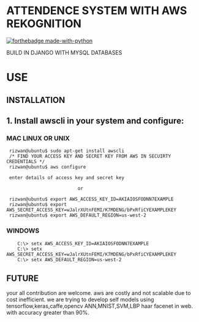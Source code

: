 # ATTENDENCE SYSTEM WITH AWS REKOGNITION 
[![forthebadge made-with-python](http://ForTheBadge.com/images/badges/made-with-python.svg)](https://www.python.org/)

BUILD IN DJANGO WITH MYSQL DATABASES 


# USE



## INSTALLATION

## 1. Install awscli in your system and configure: 
   ### MAC LINUX OR UNIX
     rizwan@ubuntu$ sudo apt-get install awscli
     /* FIND YOUR ACCESS KEY AND SECRET KEY FROM AWS IN SECUIRTY CREDENTIALS */
     rizwan@ubuntu$ aws configure
     
     enter details of access key and secret key
     
                              or
                              
     rizwan@ubuntu$ export AWS_ACCESS_KEY_ID=AKIAIOSFODNN7EXAMPLE 
     rizwan@ubuntu$ export AWS_SECRET_ACCESS_KEY=wJalrXUtnFEMI/K7MDENG/bPxRfiCYEXAMPLEKEY 
     rizwan@ubuntu$ export AWS_DEFAULT_REGION=us-west-2
     
   ### WINDOWS 
        C:\> setx AWS_ACCESS_KEY_ID=AKIAIOSFODNN7EXAMPLE
        C:\> setx AWS_SECRET_ACCESS_KEY=wJalrXUtnFEMI/K7MDENG/bPxRfiCYEXAMPLEKEY
        C:\> setx AWS_DEFAULT_REGION=us-west-2

## FUTURE
 your all contribution are welcome. aws are costly and not scalable due to cost inefficient. we are trying to develop self models using tensorflow,keras,caffe,opencv ANN,MNIST,SVM,LBP haar facenet in web. with accuracy greater than 90%.
